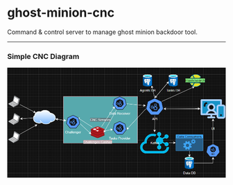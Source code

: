 # ghost-minion-cnc

Command &amp; control server to manage ghost minion backdoor tool.

----

### Simple CNC Diagram

![diagram.png](assets/diagram.png)